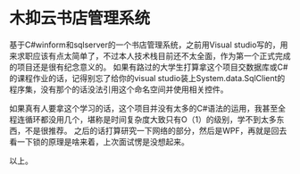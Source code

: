 # 木抑云书店管理系统
基于C#winform和sqlserver的一个书店管理系统，之前用Visual studio写的，用来求职应该有点太简单了，不过本人技术栈目前还不太全面，作为第一个正式完成的项目还是很有纪念意义的。
如果有路过的大学生打算拿这个项目交数据库或C#的课程作业的话，记得别忘了给你的visual studio装上System.data.SqlClient的程序集，没有那个的话没法引用这个命名空间并使用相关控件。

如果真有人要拿这个学习的话，这个项目并没有太多的C#语法的运用，我甚至全程连循环都没用几个，堪称是时间复杂度大致只有O（1）的级别，学不到太多东西，不是很推荐。
之后的话打算研究一下网络的部分，然后是WPF，再就是回去看一下锁的原理是啥来着，上次面试愣是没想起来。

以上。
